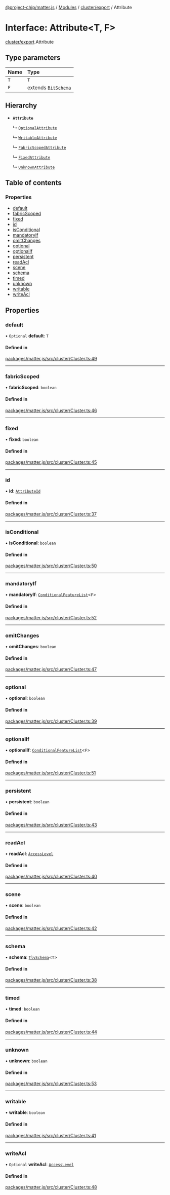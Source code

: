 [@project-chip/matter.js](../README.md) / [Modules](../modules.md) / [cluster/export](../modules/cluster_export.md) / Attribute

# Interface: Attribute\<T, F\>

[cluster/export](../modules/cluster_export.md).Attribute

## Type parameters

| Name | Type |
| :------ | :------ |
| `T` | `T` |
| `F` | extends [`BitSchema`](../modules/schema_export.md#bitschema) |

## Hierarchy

- **`Attribute`**

  ↳ [`OptionalAttribute`](cluster_export.OptionalAttribute.md)

  ↳ [`WritableAttribute`](cluster_export.WritableAttribute.md)

  ↳ [`FabricScopedAttribute`](cluster_export.FabricScopedAttribute.md)

  ↳ [`FixedAttribute`](cluster_export.FixedAttribute.md)

  ↳ [`UnknownAttribute`](cluster_export.UnknownAttribute.md)

## Table of contents

### Properties

- [default](cluster_export.Attribute.md#default)
- [fabricScoped](cluster_export.Attribute.md#fabricscoped)
- [fixed](cluster_export.Attribute.md#fixed)
- [id](cluster_export.Attribute.md#id)
- [isConditional](cluster_export.Attribute.md#isconditional)
- [mandatoryIf](cluster_export.Attribute.md#mandatoryif)
- [omitChanges](cluster_export.Attribute.md#omitchanges)
- [optional](cluster_export.Attribute.md#optional)
- [optionalIf](cluster_export.Attribute.md#optionalif)
- [persistent](cluster_export.Attribute.md#persistent)
- [readAcl](cluster_export.Attribute.md#readacl)
- [scene](cluster_export.Attribute.md#scene)
- [schema](cluster_export.Attribute.md#schema)
- [timed](cluster_export.Attribute.md#timed)
- [unknown](cluster_export.Attribute.md#unknown)
- [writable](cluster_export.Attribute.md#writable)
- [writeAcl](cluster_export.Attribute.md#writeacl)

## Properties

### default

• `Optional` **default**: `T`

#### Defined in

[packages/matter.js/src/cluster/Cluster.ts:49](https://github.com/project-chip/matter.js/blob/6d3b6a5d957d88a9231d6ecab4bb41f8133112be/packages/matter.js/src/cluster/Cluster.ts#L49)

___

### fabricScoped

• **fabricScoped**: `boolean`

#### Defined in

[packages/matter.js/src/cluster/Cluster.ts:46](https://github.com/project-chip/matter.js/blob/6d3b6a5d957d88a9231d6ecab4bb41f8133112be/packages/matter.js/src/cluster/Cluster.ts#L46)

___

### fixed

• **fixed**: `boolean`

#### Defined in

[packages/matter.js/src/cluster/Cluster.ts:45](https://github.com/project-chip/matter.js/blob/6d3b6a5d957d88a9231d6ecab4bb41f8133112be/packages/matter.js/src/cluster/Cluster.ts#L45)

___

### id

• **id**: [`AttributeId`](../modules/datatype_export.md#attributeid)

#### Defined in

[packages/matter.js/src/cluster/Cluster.ts:37](https://github.com/project-chip/matter.js/blob/6d3b6a5d957d88a9231d6ecab4bb41f8133112be/packages/matter.js/src/cluster/Cluster.ts#L37)

___

### isConditional

• **isConditional**: `boolean`

#### Defined in

[packages/matter.js/src/cluster/Cluster.ts:50](https://github.com/project-chip/matter.js/blob/6d3b6a5d957d88a9231d6ecab4bb41f8133112be/packages/matter.js/src/cluster/Cluster.ts#L50)

___

### mandatoryIf

• **mandatoryIf**: [`ConditionalFeatureList`](../modules/cluster_export.md#conditionalfeaturelist)\<`F`\>

#### Defined in

[packages/matter.js/src/cluster/Cluster.ts:52](https://github.com/project-chip/matter.js/blob/6d3b6a5d957d88a9231d6ecab4bb41f8133112be/packages/matter.js/src/cluster/Cluster.ts#L52)

___

### omitChanges

• **omitChanges**: `boolean`

#### Defined in

[packages/matter.js/src/cluster/Cluster.ts:47](https://github.com/project-chip/matter.js/blob/6d3b6a5d957d88a9231d6ecab4bb41f8133112be/packages/matter.js/src/cluster/Cluster.ts#L47)

___

### optional

• **optional**: `boolean`

#### Defined in

[packages/matter.js/src/cluster/Cluster.ts:39](https://github.com/project-chip/matter.js/blob/6d3b6a5d957d88a9231d6ecab4bb41f8133112be/packages/matter.js/src/cluster/Cluster.ts#L39)

___

### optionalIf

• **optionalIf**: [`ConditionalFeatureList`](../modules/cluster_export.md#conditionalfeaturelist)\<`F`\>

#### Defined in

[packages/matter.js/src/cluster/Cluster.ts:51](https://github.com/project-chip/matter.js/blob/6d3b6a5d957d88a9231d6ecab4bb41f8133112be/packages/matter.js/src/cluster/Cluster.ts#L51)

___

### persistent

• **persistent**: `boolean`

#### Defined in

[packages/matter.js/src/cluster/Cluster.ts:43](https://github.com/project-chip/matter.js/blob/6d3b6a5d957d88a9231d6ecab4bb41f8133112be/packages/matter.js/src/cluster/Cluster.ts#L43)

___

### readAcl

• **readAcl**: [`AccessLevel`](../enums/cluster_export.AccessLevel.md)

#### Defined in

[packages/matter.js/src/cluster/Cluster.ts:40](https://github.com/project-chip/matter.js/blob/6d3b6a5d957d88a9231d6ecab4bb41f8133112be/packages/matter.js/src/cluster/Cluster.ts#L40)

___

### scene

• **scene**: `boolean`

#### Defined in

[packages/matter.js/src/cluster/Cluster.ts:42](https://github.com/project-chip/matter.js/blob/6d3b6a5d957d88a9231d6ecab4bb41f8133112be/packages/matter.js/src/cluster/Cluster.ts#L42)

___

### schema

• **schema**: [`TlvSchema`](../classes/tlv_export.TlvSchema.md)\<`T`\>

#### Defined in

[packages/matter.js/src/cluster/Cluster.ts:38](https://github.com/project-chip/matter.js/blob/6d3b6a5d957d88a9231d6ecab4bb41f8133112be/packages/matter.js/src/cluster/Cluster.ts#L38)

___

### timed

• **timed**: `boolean`

#### Defined in

[packages/matter.js/src/cluster/Cluster.ts:44](https://github.com/project-chip/matter.js/blob/6d3b6a5d957d88a9231d6ecab4bb41f8133112be/packages/matter.js/src/cluster/Cluster.ts#L44)

___

### unknown

• **unknown**: `boolean`

#### Defined in

[packages/matter.js/src/cluster/Cluster.ts:53](https://github.com/project-chip/matter.js/blob/6d3b6a5d957d88a9231d6ecab4bb41f8133112be/packages/matter.js/src/cluster/Cluster.ts#L53)

___

### writable

• **writable**: `boolean`

#### Defined in

[packages/matter.js/src/cluster/Cluster.ts:41](https://github.com/project-chip/matter.js/blob/6d3b6a5d957d88a9231d6ecab4bb41f8133112be/packages/matter.js/src/cluster/Cluster.ts#L41)

___

### writeAcl

• `Optional` **writeAcl**: [`AccessLevel`](../enums/cluster_export.AccessLevel.md)

#### Defined in

[packages/matter.js/src/cluster/Cluster.ts:48](https://github.com/project-chip/matter.js/blob/6d3b6a5d957d88a9231d6ecab4bb41f8133112be/packages/matter.js/src/cluster/Cluster.ts#L48)

